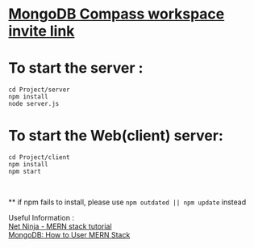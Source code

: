 # [MongoDB Compass workspace invite link](https://app.getpostman.com/join-team?invite_code=5882b6f4539ec983bf05e63be1068370&target_code=9fb1a29094ad612e31841336f4f6f1bb) 


# To start the server :
```
cd Project/server
npm install 
node server.js
```
# To start the Web(client) server:
```
cd Project/client
npm install
npm start
```
<br>

** if npm fails to install, please use ```npm outdated || npm update``` instead


Useful Information : <br>
[Net Ninja - MERN stack tutorial](https://www.youtube.com/playlist?list=PL4cUxeGkcC9iJ_KkrkBZWZRHVwnzLIoUE)<BR>
[MongoDB: How to User MERN Stack](https://www.mongodb.com/languages/mern-stack-tutorial)


